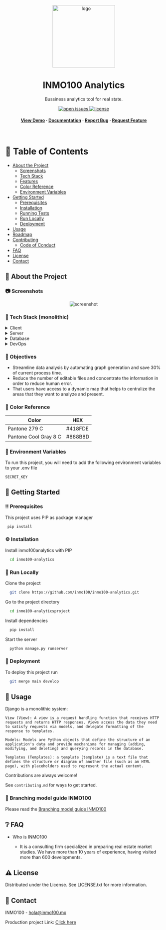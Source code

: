 
<div align="center">
  <img src="https://i.imgur.com/LlMAnak.jpg" alt="logo" width="200" height="auto" />
  <h1>INMO100 Analytics</h1>
  
  <p>
    Bussiness analytics tool for real state.
  </p>

<!-- Badges -->
<p>
  <a href="https://github.com/inmo100/inmo100-analytics/issues">
    <img src="https://img.shields.io/github/issues/Louis3797/awesome-readme-template" alt="open issues" />
  </a>
  <a href="https://github.com/inmo100/inmo100-analytics/LICENSE">
    <img src="https://img.shields.io/github/license/Louis3797/awesome-readme-template.svg" alt="license" />
  </a>
</p>
   
<h4>
    <a href="https://sea-turtle-app-k7fbz.ondigitalocean.app/">View Demo</a>
  <span> · </span>
    <a href="https://github.com/inmo100/inmo100-analytics/blob/main/README.md">Documentation</a>
  <span> · </span>
    <a href="https://github.com/inmo100/inmo100-analytics/issues">Report Bug</a>
  <span> · </span>
    <a href="https://github.com/inmo100/inmo100-analytics/issues">Request Feature</a>
  </h4>
</div>

<br />

<!-- Table of Contents -->
# :notebook_with_decorative_cover: Table of Contents

- [About the Project](#star2-about-the-project)
  * [Screenshots](#camera-screenshots)
  * [Tech Stack](#space_invader-tech-stack)
  * [Features](#dart-features)
  * [Color Reference](#art-color-reference)
  * [Environment Variables](#key-environment-variables)
- [Getting Started](#toolbox-getting-started)
  * [Prerequisites](#bangbang-prerequisites)
  * [Installation](#gear-installation)
  * [Running Tests](#test_tube-running-tests)
  * [Run Locally](#running-run-locally)
  * [Deployment](#triangular_flag_on_post-deployment)
- [Usage](#eyes-usage)
- [Roadmap](#compass-roadmap)
- [Contributing](#wave-contributing)
  * [Code of Conduct](#scroll-code-of-conduct)
- [FAQ](#grey_question-faq)
- [License](#warning-license)
- [Contact](#handshake-contact)

  

<!-- About the Project -->
## :star2: About the Project


<!-- Screenshots -->
### :camera: Screenshots


<div align="center"> 
  <img src="https://i.imgur.com/Ti8I9c2.png" alt="screenshot" />
</div>


<!-- TechStack -->
### :space_invader: Tech Stack (monolithic)

<details>
  <summary>Client</summary>
  <ul>
    <li><a href="https://www.djangoproject.com/">Django</a></li>
  </ul>
</details>

<details>
  <summary>Server</summary>
  <ul>
    <li><a href="https://www.djangoproject.com/">Django</a></li>
  </ul>
</details>

<details>
<summary>Database</summary>
  <ul>
    <li><a href="https://www.postgresql.org/">PostgreSQL</a></li>
  </ul>
</details>

<details>
<summary>DevOps</summary>
  <ul>
    <li><a href="https://www.digitalocean.com/">Digital Ocean</a></li>
  </ul>
</details>

<!-- Features -->
### :dart: Objectives

- Streamline data analysis by automating graph generation and save 30% of current process time.
- Reduce the number of editable files and concentrate the information in order to reduce human error.
- That users have access to a dynamic map that helps to centralize the areas that they want to analyze and present.

<!-- Color Reference -->
### :art: Color Reference

| Color | HEX |
| --------------| ------------------------------------------------------------------ |
| Pantone 279 C  |  #418FDE|
| Pantone Cool Gray 8 C | #888B8D |



<!-- Env Variables -->
### :key: Environment Variables

To run this project, you will need to add the following environment variables to your .env file

`SECRET_KEY`


<!-- Getting Started -->
## 	:toolbox: Getting Started

<!-- Prerequisites -->
### :bangbang: Prerequisites

This project uses PIP as package manager

```bash
 pip install 
```

<!-- Installation -->
### :gear: Installation

Install inmo100analytics with PIP

```bash
  cd inmo100-analytics
```
   

<!-- Run Locally -->
### :running: Run Locally

Clone the project

```bash
  git clone https://github.com/inmo100/inmo100-analytics.git
```

Go to the project directory

```bash
  cd inmo100-analyticsproject
```

Install dependencies

```bash
  pip install
```

Start the server

```bash
  python manage.py runserver
```


<!-- Deployment -->
### :triangular_flag_on_post: Deployment

To deploy this project run

```bash
  git merge main develop
```


<!-- Usage -->
## :eyes: Usage

Django is a monolithic system:


```!
View (View): A view is a request handling function that receives HTTP requests and returns HTTP responses. Views access the data they need to satisfy requests via models, and delegate formatting of the response to templates.
```
```!
Models: Models are Python objects that define the structure of an application's data and provide mechanisms for managing (adding, modifying, and deleting) and querying records in the database.
```

```!
Templates (Templates): a template (template) is a text file that defines the structure or diagram of another file (such as an HTML page), with placeholders used to represent the actual content.
```




Contributions are always welcome!

See `contributing.md` for ways to get started.


<!-- Code of Conduct -->
### :scroll: Branching model guide INMO100

Please read the [Branching model guide INMO100](https://www.notion.so/emiholic/WoW-6c08db657d8b4e7e986c235ecdee0faa?p=ca3c33c18f764ba882d2b9b476d0b92b&pm=s)

<!-- FAQ -->
## :grey_question: FAQ

- Who is INMO100

  + It is a consulting firm specialized in preparing real estate market studies.
We have more than 10 years of experience, having visited more than 600 developments.



<!-- License -->
## :warning: License

Distributed under the License. See LICENSE.txt for more information.


<!-- Contact -->
## :handshake: Contact

INMO100 - hola@inmo100.mx

Production project Link: [Click here](https://sea-turtle-app-k7fbz.ondigitalocean.app/)
